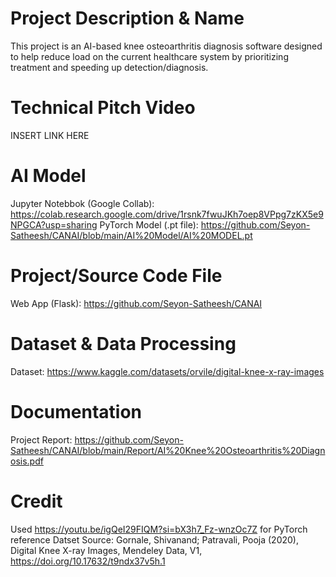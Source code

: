 # Project Description & Name
This project is an AI-based knee osteoarthritis diagnosis software designed to help reduce load on the current healthcare system by prioritizing treatment and speeding up detection/diagnosis.

# Technical Pitch Video
INSERT LINK HERE

# AI Model
Jupyter Notebbok (Google Collab): <https://colab.research.google.com/drive/1rsnk7fwuJKh7oep8VPpg7zKX5e9NPGCA?usp=sharing>
PyTorch Model (.pt file): <https://github.com/Seyon-Satheesh/CANAI/blob/main/AI%20Model/AI%20MODEL.pt>

# Project/Source Code File
Web App (Flask): <https://github.com/Seyon-Satheesh/CANAI>

# Dataset & Data Processing
Dataset: <https://www.kaggle.com/datasets/orvile/digital-knee-x-ray-images>

# Documentation
Project Report: <https://github.com/Seyon-Satheesh/CANAI/blob/main/Report/AI%20Knee%20Osteoarthritis%20Diagnosis.pdf>

# Credit
Used https://youtu.be/igQeI29FIQM?si=bX3h7_Fz-wnzOc7Z for PyTorch reference
Datset Source: Gornale, Shivanand; Patravali, Pooja (2020), Digital Knee X-ray Images, Mendeley Data, V1, https://doi.org/10.17632/t9ndx37v5h.1